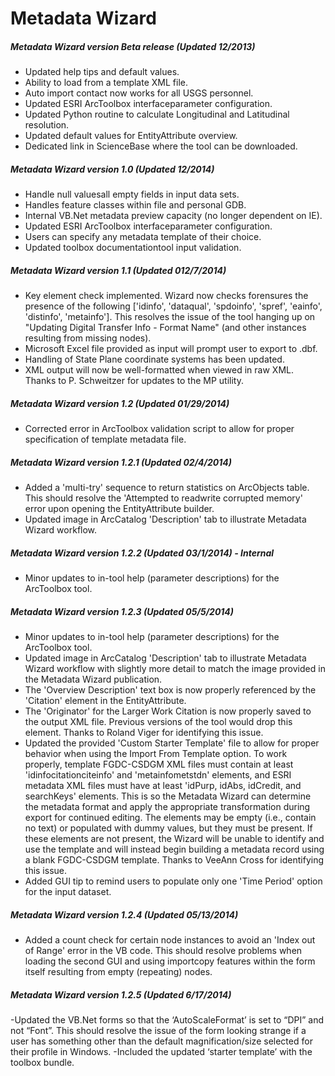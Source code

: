 Metadata Wizard
===============

##### Metadata Wizard version Beta release (Updated 12/2013)
- Updated help tips and default values.
- Ability to load from a template XML file.
- Auto import contact now works for all USGS personnel.
- Updated ESRI ArcToolbox interfaceparameter configuration.
- Updated Python routine to calculate Longitudinal and Latitudinal resolution.
- Updated default values for EntityAttribute overview.
- Dedicated link in ScienceBase where the tool can be downloaded.
 
##### Metadata Wizard version 1.0 (Updated 12/2014)
- Handle null valuesall empty fields in input data sets.
- Handles feature classes within file and personal GDB.
- Internal VB.Net metadata preview capacity (no longer dependent on IE).
- Updated ESRI ArcToolbox interfaceparameter configuration.
- Users can specify any metadata template of their choice.
- Updated toolbox documentationtool input validation.
 
##### Metadata Wizard version 1.1 (Updated 012/7/2014)
- Key element check implemented. Wizard now checks forensures the presence of the following ['idinfo', 'dataqual', 'spdoinfo', 'spref', 'eainfo', 'distinfo', 'metainfo'].
This resolves the issue of the tool hanging up on "Updating Digital Transfer Info - Format Name" (and other instances resulting from missing nodes).
- Microsoft Excel file provided as input will prompt user to export to .dbf.
- Handling of State Plane coordinate systems has been updated.
- XML output will now be well-formatted when viewed in raw XML. Thanks to P. Schweitzer for updates to the MP utility.

##### Metadata Wizard version 1.2 (Updated 01/29/2014)
- Corrected error in ArcToolbox validation script to allow for proper specification of template metadata file.

##### Metadata Wizard version 1.2.1 (Updated 02/4/2014)
- Added a 'multi-try' sequence to return statistics on ArcObjects table. This should resolve the 'Attempted to readwrite corrupted memory' error upon opening the EntityAttribute builder.
- Updated image in ArcCatalog 'Description' tab to illustrate Metadata Wizard workflow.

##### Metadata Wizard version 1.2.2 (Updated 03/1/2014) - Internal
- Minor updates to in-tool help (parameter descriptions) for the ArcToolbox tool.

##### Metadata Wizard version 1.2.3 (Updated 05/5/2014)
- Minor updates to in-tool help (parameter descriptions) for the ArcToolbox tool.
- Updated image in ArcCatalog 'Description' tab to illustrate Metadata Wizard workflow with slightly more detail to match the image provided in the Metadata Wizard publication.
- The 'Overview Description' text box is now properly referenced by the 'Citation' element in the EntityAttribute.
- The 'Originator' for the Larger Work Citation is now properly saved to the output XML file. Previous versions of the tool would drop this element. Thanks to Roland Viger for identifying this issue.
- Updated the provided 'Custom Starter Template' file to allow for proper behavior when using the Import From Template option. To work properly, template FGDC-CSDGM XML files must contain at least 'idinfocitationciteinfo' and 'metainfometstdn' elements, and ESRI metadata XML files must have at least 'idPurp, idAbs, idCredit, and searchKeys' elements. This is so the Metadata Wizard can determine the metadata format and apply the appropriate transformation during export for continued editing. The elements may be empty (i.e., contain no text) or populated with dummy values, but they must be present. If these elements are not present, the Wizard will be unable to identify and use the template and will instead begin building a metadata record using a blank FGDC-CSDGM template. Thanks to VeeAnn Cross for identifying this issue.
- Added GUI tip to remind users to populate only one 'Time Period' option for the input dataset.

##### Metadata Wizard version 1.2.4 (Updated 05/13/2014)
- Added a count check for certain node instances to avoid an 'Index out of Range' error in the VB code. This should resolve problems when loading the second GUI and using importcopy features within the form itself resulting from empty (repeating) nodes.

##### Metadata Wizard version 1.2.5 (Updated 6/17/2014)
-Updated the VB.Net forms so that the ‘AutoScaleFormat’ is set to “DPI” and not “Font”. This should resolve the issue of the form looking strange if a user has something other than the default magnification/size selected for their profile in Windows. 
-Included the updated ‘starter template’ with the toolbox bundle. 
